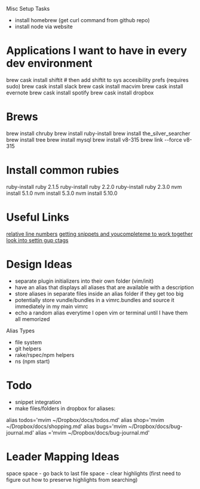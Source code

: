 Misc Setup Tasks
* install homebrew (get curl command from github repo)
* install node via website

# Applications I want to have in every dev environment
brew cask install shiftit   # then add shiftit to sys accesibility prefs (requires sudo)
brew cask install slack 
brew cask install macvim
brew cask install evernote
brew cask install spotify
brew cask install dropbox

# Brews
brew install chruby
brew install ruby-install
brew install the_silver_searcher
brew install tree
brew install mysql
brew install v8-315
brew link --force v8-315

# Install common rubies
ruby-install ruby 2.1.5
ruby-install ruby 2.2.0
ruby-install ruby 2.3.0
nvm install 5.1.0
nvm install 5.3.0
nvm install 5.10.0

# Useful Links
[relative line numbers](http://jeffkreeftmeijer.com/2012/relative-line-numbers-in-vim-for-super-fast-movement/)
[getting snippets and youcompleteme to work together](http://stackoverflow.com/questions/14896327/ultisnips-and-youcompleteme)
[look into settin gup ctags](https://github.com/LaunchAcademy/vim-config/blob/4e54606e6e201612a7c2152eb190538166a8afc2/init/keybindings.vim#L80)

# Design Ideas
* separate plugin initializers into their own folder (vim/init) 
* have an alias that displays all aliases that are available with a description
* store aliases in separate files inside an alias folder if they get too big
* potentially store vundle/bundles in a vimrc.bundles and source it immediately in my main vimrc
* echo a random alias everytime I open vim or terminal until I have them all memorized

Alias Types
* file system
* git helpers
* rake/rspec/npm helpers
* ns (npm start)

# Todo
* snippet integration
* make files/folders in dropbox for aliases:

alias todos='mvim ~/Dropbox/docs/todos.md'
alias shop='mvim ~/Dropbox/docs/shopping.md'
alias bugs='mvim ~/Dropbox/docs/bug-journal.md'
alias ='mvim ~/Dropbox/docs/bug-journal.md'

# Leader Mapping Ideas
space space - go back to last file
space - clear highlights (first need to figure out how to preserve highlights from searching)
